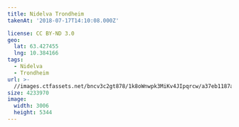 ```yaml
---
title: Nidelva Trondheim
takenAt: '2018-07-17T14:10:08.000Z'

license: CC BY-ND 3.0
geo:
  lat: 63.427455
  lng: 10.384166
tags:
  - Nidelva
  - Trondheim
url: >-
  //images.ctfassets.net/bncv3c2gt878/1k8oWnwpk3MiKv4JIpqrcw/a37eb1187ae0fcc0282b3b6ed3c7a23a/nidelva-trondheim_28923056517_o
size: 4233970
image:
  width: 3006
  height: 5344
---
```

